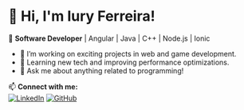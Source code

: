 # 👋 Hi, I'm Iury Ferreira!
🚀 **Software Developer** | Angular | Java | C++ | Node.js | Ionic

- 🔭 I’m working on exciting projects in web and game development.
- 🌱 Learning new tech and improving performance optimizations.
- 💬 Ask me about anything related to programming!

📫 **Connect with me:**  
[![LinkedIn](https://img.shields.io/badge/LinkedIn-Profile-blue?style=flat&logo=linkedin)](https://linkedin.com/in/yourprofile](https://www.linkedin.com/in/iury-ferreira-11248522b/))
[![GitHub](https://img.shields.io/badge/GitHub-Profile-black?style=flat&logo=github)](https://github.com/criticow)
